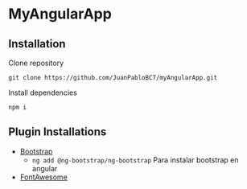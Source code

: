 # MyAngularApp

## Installation
Clone repository
```
git clone https://github.com/JuanPabloBC7/myAngularApp.git
```

Install dependencies
```
npm i
```

## Plugin Installations
* [Bootstrap](https://getbootstrap.com/)
  - ```ng add @ng-bootstrap/ng-bootstrap``` Para instalar bootstrap en angular
* [FontAwesome](https://fontawesome.com/)
